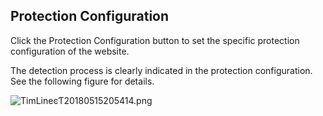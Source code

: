 ## **Protection Configuration**

Click the Protection Configuration button to set the specific protection configuration of the website.

The detection process is clearly indicated in the protection configuration. See the following figure for details.

![TimLineͼƬ20180515205414.png](http://img1.jcloudcs.com/cms/7d46ec82-2368-4aa0-a679-7cb4285de0fc20180515205417.png)